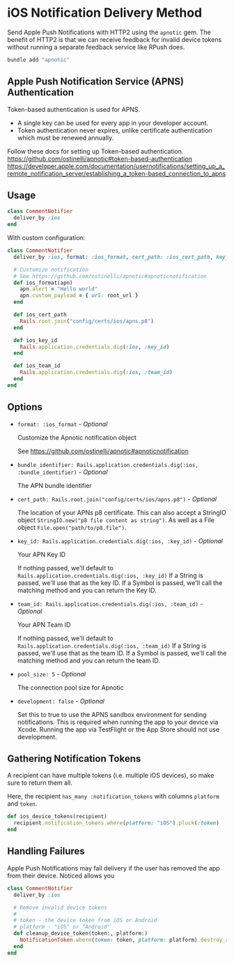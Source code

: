 # iOS Notification Delivery Method

Send Apple Push Notifications with HTTP2 using the `apnotic` gem. The benefit of HTTP2 is that we can receive feedback for invalid device tokens without running a separate feedback service like RPush does.

```bash
bundle add "apnotic"
```

## Apple Push Notification Service (APNS) Authentication

Token-based authentication is used for APNS.
* A single key can be used for every app in your developer account.
* Token authentication never expires, unlike certificate authentication which must be renewed annually.

Follow these docs for setting up Token-based authentication.
https://github.com/ostinelli/apnotic#token-based-authentication
https://developer.apple.com/documentation/usernotifications/setting_up_a_remote_notification_server/establishing_a_token-based_connection_to_apns

## Usage

```ruby
class CommentNotifier
  deliver_by :ios
end
```

With custom configuration:

```ruby
class CommentNotifier
  deliver_by :ios, format: :ios_format, cert_path: :ios_cert_path, key_id: :ios_key_id, team_id: :ios_team_id, pool_size: 5

  # Customize notification
  # See https://github.com/ostinelli/apnotic#apnoticnotification
  def ios_format(apn)
    apn.alert = "Hello world"
    apn.custom_payload = { url: root_url }
  end

  def ios_cert_path
    Rails.root.join("config/certs/ios/apns.p8")
  end

  def ios_key_id
    Rails.application.credentials.dig(:ios, :key_id)
  end

  def ios_team_id
    Rails.application.credentials.dig(:ios, :team_id)
  end
end
```

## Options

* `format: :ios_format` - *Optional*

  Customize the Apnotic notification object

  See https://github.com/ostinelli/apnotic#apnoticnotification

* `bundle_identifier: Rails.application.credentials.dig(:ios, :bundle_identifier)` - *Optional*

  The APN bundle identifier

* `cert_path: Rails.root.join("config/certs/ios/apns.p8")` - *Optional*

  The location of your APNs p8 certificate.
  This can also accept a StringIO object `StringIO.new("p8 file content as string")`.
  As well as a File object `File.open("path/to/p8.file")`.

* `key_id: Rails.application.credentials.dig(:ios, :key_id)` - *Optional*

  Your APN Key ID

  If nothing passed, we'll default to `Rails.application.credentials.dig(:ios, :key_id)`
  If a String is passed, we'll use that as the key ID.
  If a Symbol is passed, we'll call the matching method and you can return the Key ID.

* `team_id: Rails.application.credentials.dig(:ios, :team_id)` - *Optional*

  Your APN Team ID

  If nothing passed, we'll default to `Rails.application.credentials.dig(:ios, :team_id)`
  If a String is passed, we'll use that as the team ID.
  If a Symbol is passed, we'll call the matching method and you can return the team ID.

* `pool_size: 5` - *Optional*

  The connection pool size for Apnotic

* `development: false` - *Optional*

  Set this to true to use the APNS sandbox environment for sending notifications. This is required when running the app to your device via Xcode. Running the app via TestFlight or the App Store should not use development.

## Gathering Notification Tokens

A recipient can have multiple tokens (i.e. multiple iOS devices), so make sure to return them all.

Here, the recipient `has_many :notification_tokens` with columns `platform` and `token`.

```ruby
def ios_device_tokens(recipient)
  recipient.notification_tokens.where(platform: "iOS").pluck(:token)
end
```

## Handling Failures

Apple Push Notifications may fail delivery if the user has removed the app from their device. Noticed allows you

```ruby
class CommentNotifier
  deliver_by :ios

  # Remove invalid device tokens
  #
  # token - the device token from iOS or Android
  # platform - "iOS" or "Android"
  def cleanup_device_token(token:, platform:)
    NotificationToken.where(token: token, platform: platform).destroy_all
  end
end
```
